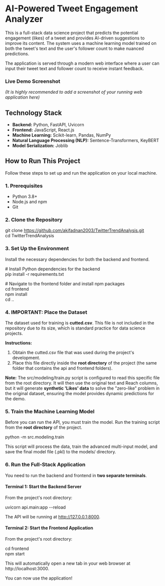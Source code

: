 # **AI-Powered Tweet Engagement Analyzer**

This is a full-stack data science project that predicts the potential engagement (likes) of a tweet and provides AI-driven suggestions to improve its content. The system uses a machine learning model trained on both the tweet's text and the user's follower count to make nuanced predictions.

The application is served through a modern web interface where a user can input their tweet text and follower count to receive instant feedback.

### **Live Demo Screenshot**

*(It is highly recommended to add a screenshot of your running web application here)*

## **Technology Stack**

* **Backend:** Python, FastAPI, Uvicorn  
* **Frontend:** JavaScript, React.js  
* **Machine Learning:** Scikit-learn, Pandas, NumPy  
* **Natural Language Processing (NLP):** Sentence-Transformers, KeyBERT  
* **Model Serialization:** Joblib

## **How to Run This Project**

Follow these steps to set up and run the application on your local machine.

### **1\. Prerequisites**

* Python 3.8+  
* Node.js and npm  
* Git

### **2\. Clone the Repository**

git clone https://github.com/akifadnan2003/TwitterTrendAnalysis.git  
cd TwitterTrendAnalysis

### **3\. Set Up the Environment**

Install the necessary dependencies for both the backend and frontend.

\# Install Python dependencies for the backend  
pip install \-r requirements.txt

\# Navigate to the frontend folder and install npm packages  
cd frontend  
npm install  
cd ..

### **4\. IMPORTANT: Place the Dataset**

The dataset used for training is **cutted.csv**. This file is not included in the repository due to its size, which is standard practice for data science projects.

**Instructions:**

1. Obtain the cutted.csv file that was used during the project's development.  
2. Place this file directly inside the **root directory** of the project (the same folder that contains the api and frontend folders).

**Note:** The src/modeling/train.py script is configured to read this specific file from the root directory. It will then use the original text and Reach columns, but it will generate **synthetic 'Likes' data** to solve the "zero-like" problem in the original dataset, ensuring the model provides dynamic predictions for the demo.

### **5\. Train the Machine Learning Model**

Before you can run the API, you must train the model. Run the training script from the **root directory** of the project.

python \-m src.modeling.train

This script will process the data, train the advanced multi-input model, and save the final model file (.pkl) to the models/ directory.

### **6\. Run the Full-Stack Application**

You need to run the backend and frontend in **two separate terminals**.

#### **Terminal 1: Start the Backend Server**

From the project's root directory:

uvicorn api.main:app \--reload

The API will be running at http://127.0.0.1:8000.

#### **Terminal 2: Start the Frontend Application**

From the project's root directory:

cd frontend  
npm start

This will automatically open a new tab in your web browser at http://localhost:3000.

You can now use the application\!